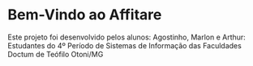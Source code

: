 # Bem-Vindo ao Affitare

Este projeto foi desenvolvido pelos alunos: Agostinho, Marlon e Arthur: Estudantes do 4º Período de Sistemas de Informação das Faculdades Doctum de Teófilo Otoni/MG

